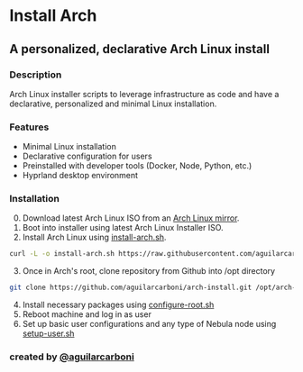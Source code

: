 # Install Arch

## A personalized, declarative Arch Linux install

### Description
Arch Linux installer scripts to leverage infrastructure as code and have a declarative, personalized and minimal Linux installation.

### Features
- Minimal Linux installation
- Declarative configuration for users
- Preinstalled with developer tools (Docker, Node, Python, etc.)
- Hyprland desktop environment

### Installation

0. Download latest Arch Linux ISO from an [Arch Linux mirror](https://geo.mirror.pkgbuild.com/iso/latest/).
1. Boot into installer using latest Arch Linux Installer ISO.
2. Install Arch Linux using [install-arch.sh](/install-arch.sh).

```bash
curl -L -o install-arch.sh https://raw.githubusercontent.com/aguilarcarboni/arch-install/main/install-arch.sh
```

3. Once in Arch's root, clone repository from Github into /opt directory

```bash
git clone https://github.com/aguilarcarboni/arch-install.git /opt/arch-install
```

4. Install necessary packages using [configure-root.sh](/configure-root.sh)
5. Reboot machine and log in as user
6. Set up basic user configurations and any type of Nebula node using [setup-user.sh](/setup-user.sh)

### created by [@aguilarcarboni](https://github.com/aguilarcarboni/)

